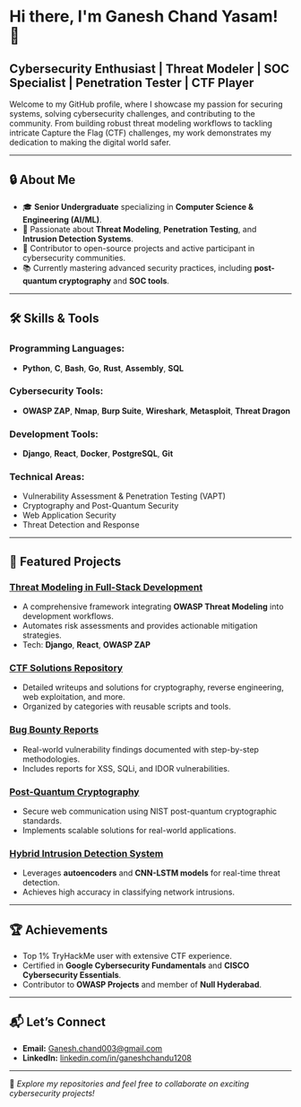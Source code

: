 # Hi there, I'm Ganesh Chand Yasam! 👋

## Cybersecurity Enthusiast | Threat Modeler | SOC Specialist | Penetration Tester |  CTF Player

Welcome to my GitHub profile, where I showcase my passion for securing systems, solving cybersecurity challenges, and contributing to the community. From building robust threat modeling workflows to tackling intricate Capture the Flag (CTF) challenges, my work demonstrates my dedication to making the digital world safer.

---

## 🔒 About Me
- 🎓 **Senior Undergraduate** specializing in **Computer Science & Engineering (AI/ML)**.
- 🚀 Passionate about **Threat Modeling**, **Penetration Testing**, and **Intrusion Detection Systems**.
- 🌟 Contributor to open-source projects and active participant in cybersecurity communities.
- 📚 Currently mastering advanced security practices, including **post-quantum cryptography** and **SOC tools**.

---

## 🛠️ Skills & Tools

### Programming Languages:
- **Python**, **C**, **Bash**, **Go**, **Rust**, **Assembly**, **SQL**

### Cybersecurity Tools:
- **OWASP ZAP**, **Nmap**, **Burp Suite**, **Wireshark**, **Metasploit**, **Threat Dragon**

### Development Tools:
- **Django**, **React**, **Docker**, **PostgreSQL**, **Git**

### Technical Areas:
- Vulnerability Assessment & Penetration Testing (VAPT)
- Cryptography and Post-Quantum Security
- Web Application Security
- Threat Detection and Response

---

## 🌟 Featured Projects

### **[Threat Modeling in Full-Stack Development](https://github.com/yourusername/threat-modeling-fullstack)**
- A comprehensive framework integrating **OWASP Threat Modeling** into development workflows.
- Automates risk assessments and provides actionable mitigation strategies.
- Tech: **Django**, **React**, **OWASP ZAP**

### **[CTF Solutions Repository](https://github.com/yourusername/ctf-solutions)**
- Detailed writeups and solutions for cryptography, reverse engineering, web exploitation, and more.
- Organized by categories with reusable scripts and tools.

### **[Bug Bounty Reports](https://github.com/yourusername/bug-bounty-reports)**
- Real-world vulnerability findings documented with step-by-step methodologies.
- Includes reports for XSS, SQLi, and IDOR vulnerabilities.

### **[Post-Quantum Cryptography](https://github.com/yourusername/post-quantum-cryptography)**
- Secure web communication using NIST post-quantum cryptographic standards.
- Implements scalable solutions for real-world applications.

### **[Hybrid Intrusion Detection System](https://github.com/yourusername/hybrid-ids)**
- Leverages **autoencoders** and **CNN-LSTM models** for real-time threat detection.
- Achieves high accuracy in classifying network intrusions.

---

## 🏆 Achievements
- Top 1% TryHackMe user with extensive CTF experience.
- Certified in **Google Cybersecurity Fundamentals** and **CISCO Cybersecurity Essentials**.
- Contributor to **OWASP Projects** and member of **Null Hyderabad**.

---

## 📬 Let’s Connect
- **Email:** [Ganesh.chand003@gmail.com](mailto:Ganesh.chand003@gmail.com)
- **LinkedIn:** [linkedin.com/in/ganeshchandu1208](https://linkedin.com/in/ganeshchandu1208)

---

📌 _Explore my repositories and feel free to collaborate on exciting cybersecurity projects!_
